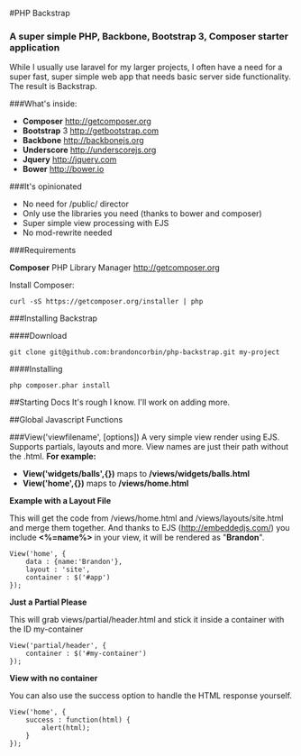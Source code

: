 #PHP Backstrap
### A super simple PHP, Backbone, Bootstrap 3, Composer starter application

While I usually use laravel for my larger projects, I often have a need for a super fast, super simple web app that needs basic server side functionality. The result is Backstrap. 

###What's inside:
- **Composer** http://getcomposer.org
- **Bootstrap** 3 http://getbootstrap.com
- **Backbone** http://backbonejs.org
- **Underscore** http://underscorejs.org
- **Jquery** http://jquery.com
- **Bower** http://bower.io

###It's opinionated
- No need for /public/ director
- Only use the libraries you need (thanks to bower and composer)
- Super simple view processing with EJS
- No mod-rewrite needed

###Requirements

**Composer** PHP Library Manager http://getcomposer.org

Install Composer:
     
    curl -sS https://getcomposer.org/installer | php

###Installing Backstrap

####Download 

    git clone git@github.com:brandoncorbin/php-backstrap.git my-project

####Installing

    php composer.phar install


##Starting Docs
It's rough I know. I'll work on adding more.

##Global Javascript Functions

###View('viewfilename', [options])
A very simple view render using EJS. Supports partials, layouts and more. View names are just their path without the .html. **For example:**

- **View('widgets/balls',{})** maps to **/views/widgets/balls.html**
- **View('home',{})** maps to **/views/home.html**

**Example with a Layout File**

This will get the code from /views/home.html and /views/layouts/site.html  and merge them together. And thanks to EJS (http://embeddedjs.com/) you include **<%=name%>** in your view, it will be rendered as "**Brandon**".

    View('home', {
    	data : {name:'Brandon'},
    	layout : 'site',
    	container : $('#app')
    });

**Just a Partial Please**

This will grab views/partial/header.html and stick it inside a container with the ID my-container

    View('partial/header', {
    	container : $('#my-container')
    });

**View with no container**

You can also use the success option to handle the HTML response yourself. 

    View('home', {
    	success : function(html) {
    		alert(html);
    	}
    });
